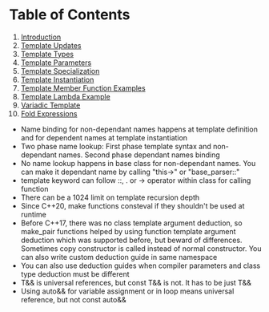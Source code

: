 # Table of Contents
1. [Introduction](src/introduction.md)
2. [Template Updates](src/template_updates.md)
3. [Template Types](src/template_types.md)
4. [Template Parameters](src/template_parameters.md)
5. [Template Specialization](src/specialization.md)
6. [Template Instantiation](src/instantiation.md)
7. [Template Member Function Examples](src/member_function.md)
8. [Template Lambda Example](src/template_lambda.md)
9. [Variadic Template](src/variadic_template.md)
10. [Fold Expressions](src/fold_expression.md)

- Name binding for non-dependant names happens at template definition and for dependent names at template instantiation
- Two phase name lookup: First phase template syntax and non-dependant names. Second phase dependant names binding 
- No name lookup happens in base class for non-dependant names. You can make it dependant name by calling "this->" or "base_parser<T>::"
- template keyword can follow ::, . or -> operator within class for calling function
- There can be a 1024 limit on template recursion depth
- Since C++20, make functions consteval if they shouldn't be used at runtime
- Before C++17, there was no class template argument deduction, so make_pair functions
helped by using function template argument deduction which was supported before, but beward of differences. Sometimes copy constructor is called instead of normal constructor. You can also write custom deduction guide in same namespace
- You can also use deduction guides when compiler parameters and class type deduction must be different
- T&& is universal references, but const T&& is not. It has to be just T&&
- Using auto&& for variable assignment or in loop means universal reference, but not const auto&&
